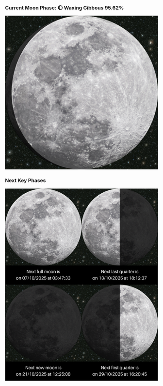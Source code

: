 ### Current Moon Phase: 🌔 Waxing Gibbous 95.62%
![Moon Phase](moonphase.png)
### Next Key Phases
![Gallery](gallery.png)